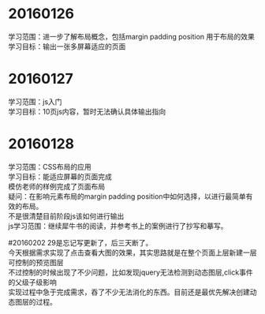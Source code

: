 # 20160126
学习范围：进一步了解布局概念，包括margin padding position 用于布局的效果 <br/>
学习目标：输出一张多屏幕适应的页面 <br>
# 20160127
学习范围：js入门<br/>
学习目标：10页js内容，暂时无法确认具体输出指向 <br>
# 20160128
学习范围：CSS布局的应用<br/>
学习目标：能适应屏幕的页面完成 <br>
模仿老师的样例完成了页面布局 <br>
疑问：在影响元素布局的margin padding position中如何选择，以进行最简单有效的布局。 <br>
      不是很清楚目前阶段js该如何进行输出 <br>
js学习范围：继续犀牛书的阅读，并参考书上的案例进行了抄写和摹写。

#20160202
29是忘记写更新了，后三天断了。<br>
今天根据需求实现了点击查看大图的效果，其实思路就是在整个页面上层新建一层可控制的预览图层<br>
不过控制的时候出现了不少问题，比如发现jquery无法检测到动态图层,click事件的父级子级影响<br>
实现过程中急于完成需求，吞了不少无法消化的东西。目前还是最优先解决创建动态图层的过程。<br>

